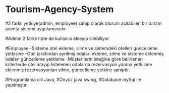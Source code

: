 # Tourism-Agency-System

#2 farklı yetkiye(admin, employee) sahip olarak oturum açılabilen bir turizm acenta sistemi uygulamasıdır.

#Admin
2 farklı tipte de kullanıcı ekleyip silebiliyor.

#Employee
-Sisteme otel ekleme, silme ve sistemdeki otelleri güncelleme yetkisine
-Otel tarafından ayrılmış odaları ekleme, silme ve sisteme eklenmiş odaları güncelleme yetkisine
-Müşterilerin isteğine göre belirlenen kriterlerde otel arayıp listelenen odalarda rezervasyon yapma yetkisine
eklenmiş rezervasyonları silme, güncelleme yetkine
sahiptir.

#Programlama dili Java,
#Önyüz java swing,
#Database mySql ile yapılmıştır.
